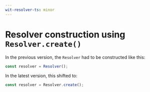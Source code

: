 ```yaml
---
wit-resolver-ts: minor
---
```


# Resolver construction using `Resolver.create()`

In the previous version, the `Resolver` had to be constructed like this:

```typescript
const resolver = Resolver();
```

In the latest version, this shifted to:

```typescript
const resolver = Resolver.create();
```
